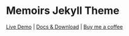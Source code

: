 # Memoirs Jekyll Theme

[Live Demo](https://wowthemesnet.github.io/jekyll-theme-memoirs/) | [Docs & Download](https://bootstrapstarter.com/bootstrap-templates/jekyll-theme-memoirs/) |  [Buy me a coffee](https://www.wowthemes.net/donate/)


